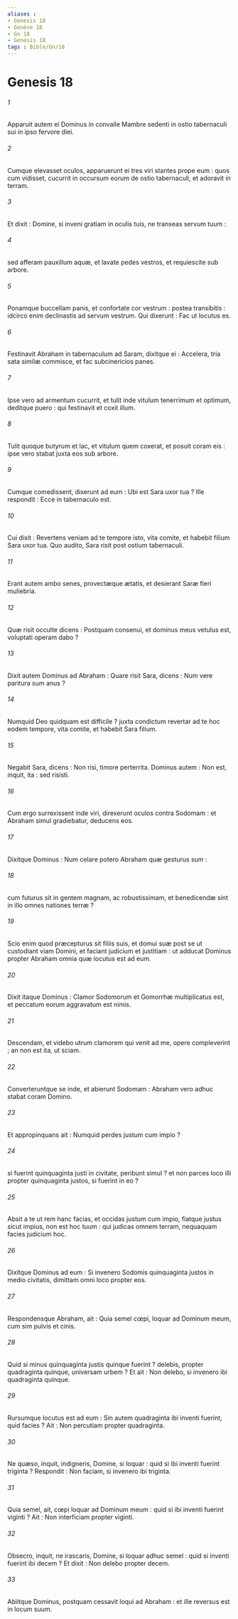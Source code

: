 ```yaml
---
aliases : 
- Genesis 18
- Genèse 18
- Gn 18
- Genesis 18
tags : Bible/Gn/18
---
```


# Genesis 18

###### 1
Apparuit autem ei Dominus in convalle Mambre sedenti in ostio tabernaculi sui in ipso fervore diei.
###### 2
Cumque elevasset oculos, apparuerunt ei tres viri stantes prope eum : quos cum vidisset, cucurrit in occursum eorum de ostio tabernaculi, et adoravit in terram.
###### 3
Et dixit : Domine, si inveni gratiam in oculis tuis, ne transeas servum tuum :
###### 4
sed afferam pauxillum aquæ, et lavate pedes vestros, et requiescite sub arbore.
###### 5
Ponamque buccellam panis, et confortate cor vestrum : postea transibitis : idcirco enim declinastis ad servum vestrum. Qui dixerunt : Fac ut locutus es.
###### 6
Festinavit Abraham in tabernaculum ad Saram, dixitque ei : Accelera, tria sata similæ commisce, et fac subcinericios panes.
###### 7
Ipse vero ad armentum cucurrit, et tulit inde vitulum tenerrimum et optimum, deditque puero : qui festinavit et coxit illum.
###### 8
Tulit quoque butyrum et lac, et vitulum quem coxerat, et posuit coram eis : ipse vero stabat juxta eos sub arbore.
###### 9
Cumque comedissent, dixerunt ad eum : Ubi est Sara uxor tua ? Ille respondit : Ecce in tabernaculo est.
###### 10
Cui dixit : Revertens veniam ad te tempore isto, vita comite, et habebit filium Sara uxor tua. Quo audito, Sara risit post ostium tabernaculi.
###### 11
Erant autem ambo senes, provectæque ætatis, et desierant Saræ fieri muliebria.
###### 12
Quæ risit occulte dicens : Postquam consenui, et dominus meus vetulus est, voluptati operam dabo ?
###### 13
Dixit autem Dominus ad Abraham : Quare risit Sara, dicens : Num vere paritura sum anus ?
###### 14
Numquid Deo quidquam est difficile ? juxta condictum revertar ad te hoc eodem tempore, vita comite, et habebit Sara filium.
###### 15
Negabit Sara, dicens : Non risi, timore perterrita. Dominus autem : Non est, inquit, ita : sed risisti.
###### 16
Cum ergo surrexissent inde viri, direxerunt oculos contra Sodomam : et Abraham simul gradiebatur, deducens eos.
###### 17
Dixitque Dominus : Num celare potero Abraham quæ gesturus sum :
###### 18
cum futurus sit in gentem magnam, ac robustissimam, et benedicendæ sint in illo omnes nationes terræ ?
###### 19
Scio enim quod præcepturus sit filiis suis, et domui suæ post se ut custodiant viam Domini, et faciant judicium et justitiam : ut adducat Dominus propter Abraham omnia quæ locutus est ad eum.
###### 20
Dixit itaque Dominus : Clamor Sodomorum et Gomorrhæ multiplicatus est, et peccatum eorum aggravatum est nimis.
###### 21
Descendam, et videbo utrum clamorem qui venit ad me, opere compleverint ; an non est ita, ut sciam.
###### 22
Converteruntque se inde, et abierunt Sodomam : Abraham vero adhuc stabat coram Domino.
###### 23
Et appropinquans ait : Numquid perdes justum cum impio ?
###### 24
si fuerint quinquaginta justi in civitate, peribunt simul ? et non parces loco illi propter quinquaginta justos, si fuerint in eo ?
###### 25
Absit a te ut rem hanc facias, et occidas justum cum impio, fiatque justus sicut impius, non est hoc tuum : qui judicas omnem terram, nequaquam facies judicium hoc.
###### 26
Dixitque Dominus ad eum : Si invenero Sodomis quinquaginta justos in medio civitatis, dimittam omni loco propter eos.
###### 27
Respondensque Abraham, ait : Quia semel cœpi, loquar ad Dominum meum, cum sim pulvis et cinis.
###### 28
Quid si minus quinquaginta justis quinque fuerint ? delebis, propter quadraginta quinque, universam urbem ? Et ait : Non delebo, si invenero ibi quadraginta quinque.
###### 29
Rursumque locutus est ad eum : Sin autem quadraginta ibi inventi fuerint, quid facies ? Ait : Non percutiam propter quadraginta.
###### 30
Ne quæso, inquit, indigneris, Domine, si loquar : quid si ibi inventi fuerint triginta ? Respondit : Non faciam, si invenero ibi triginta.
###### 31
Quia semel, ait, cœpi loquar ad Dominum meum : quid si ibi inventi fuerint viginti ? Ait : Non interficiam propter viginti.
###### 32
Obsecro, inquit, ne irascaris, Domine, si loquar adhuc semel : quid si inventi fuerint ibi decem ? Et dixit : Non delebo propter decem.
###### 33
Abiitque Dominus, postquam cessavit loqui ad Abraham : et ille reversus est in locum suum.
